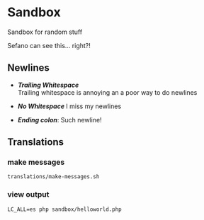 # Sandbox

Sandbox for random stuff

Sefano can see this... right?!

## Newlines

* _**Trailing Whitespace**_   
  Trailing whitespace is annoying an a poor way to do newlines

* _**No Whitespace**_
  I miss my newlines

* _**Ending colon**_:
  Such newline!


## Translations

### make messages

`translations/make-messages.sh`

### view output

`LC_ALL=es php sandbox/helloworld.php`
